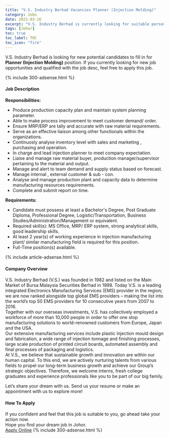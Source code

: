 ```yaml
---
title: "V.S. Industry Berhad Vacancies Planner (Injection Molding)" 
category: Jobs 
date: 2021-03-16 
excerpt: "V.S. Industry Berhad is currently looking for suitable person to fill in the Planner (Injection Molding) which based in Johor" 
tags: [Johor] 
toc: true 
toc_label: TOC 
toc_icon: "fire" 
--- 
```


<p>V.S. Industry Berhad is looking for new potential candidates to fill in for <b>Planner (Injection Molding)</b> position. If you currently looking for new job opportunities and qualified with the job desc, feel free to apply this job.
</p>{% include 300-adsense.html %} 
<div><div><h4>Job Description</h4></div><div><div><span><div><div><strong>Responsibilities:</strong></div><ul><li>Produce production capacity plan and maintain system planning parameter.</li><li>Able to make process improvement to meet customer demand/ order.</li><li>Ensure MRP/ERP are tally and accurate with raw material requirements.</li><li>Serve as an effective liaison among other functionals within the organizations.</li><li>Continuosly analyse inventory level with sales and marketing , purchasing and operation.</li><li>In charge and lead injection planner to meet company expectation.</li><li>Liaise and manage raw material buyer, production manager/supervisor pertaining to the material and output.</li><li>Manage and alert to team demand and supply status based on forecast.</li><li>Manage internal , external customer &amp; sub - con.</li><li>Analyse and manage production plant and capacity data to determine manufacturing resources requirements.&#160;</li><li>Complete and submit report on time.</li></ul><div><strong>Requirements:</strong></div><ul><li>Candidate must possess at least a Bachelor's Degree, Post Graduate Diploma, Professional Degree, Logistic/Transportation, Business Studies/Administration/Management or equivalent.</li><li>Required skill(s): MS Office, MRP/ ERP system, strong analytical skills, good leadership skills.</li><li>At least 2 year(s) of working experience in injection manufacturing plant/ similar manufacturing field is required for this position.</li><li>Full-Time position(s) available.</li></ul></div></span></div></div></div> 
{% include article-adsense.html %} 
<div><div><h4>Company Overview</h4></div><div><div><span><div><div>
<div>V.S. Industry Berhad (V.S.) was founded in 1982 and listed on the Main Market of Bursa Malaysia Securities Berhad in 1998. Today V.S. is a leading integrated Electronics Manufacturing Services (EMS) provider in the region; we are now ranked alongside top global EMS providers &#8211; making the list into the world&#8217;s top 50 EMS providers for 10 consecutive years from 2007 to 2016.</div>
<div>Together with our overseas investments, V.S. has collectively employed a workforce of more than 10,000 people in order to offer one stop manufacturing solutions to world-renowned customers from Europe, Japan and the USA.</div>
<div>Our extensive manufacturing services include plastic injection mould design and fabrication, a wide range of injection tonnage and finishing processes, large scale production of printed circuit boards, automated assembly and final processes of packaging and logistics.</div>
<div>At V.S., we believe that sustainable growth and innovation are within our human capital. To this end, we are actively nurturing talents from various fields to propel our long-term business growth and achieve our Group&#8217;s strategic objectives. Therefore, we welcome interns, fresh college graduates and experience professionals like you to be part of our big family.</div>


Let&#8217;s share your dream with us. Send us your resume or make an appointment with us to explore more!</div></div></span></div></div></div> 
#### How To Apply 
If you confident and feel that this job is suitable to you, go ahead take your action now. <br/> 
Hope you find your dream job in Johor. <br/> 
<a href="https://www.jobstreet.com.my/en/job/planner-injection-molding-4507078?jobId=jobstreet-my-job-4507078&" class="btn btn--info" target="_blank" rel="nofollow noopenner">Apply Online</a> 
{% include 300-adsense.html %} 